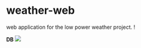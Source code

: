 # weather-web
web application for the low power weather project. !

**DB**
![](http://i.imgur.com/zKAZgRZ.png)
